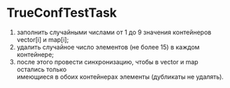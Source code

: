# TrueConfTestTask

1. заполнить случайными числами от 1 до 9 значения контейнеров vector[i] и map[i];
2. удалить случайное число элементов (не более 15) в каждом контейнере;
3. после этого провести синхронизацию, чтобы в vector и map остались только  
  имеющиеся в обоих контейнерах элементы (дубликаты не удалять).
